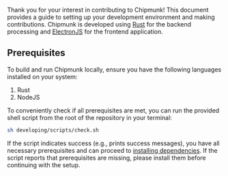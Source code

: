 Thank you for your interest in contributing to Chipmunk! This document provides a guide to setting up your development environment and making contributions. Chipmunk is developed using [Rust](https://www.rust-lang.org/) for the backend processing and [ElectronJS](https://www.electronjs.org/) for the frontend application.

## Prerequisites

To build and run Chipmunk locally, ensure you have the following languages installed on your system:

1. Rust
2. NodeJS

To conveniently check if all prerequisites are met, you can run the provided shell script from the root of the repository in your terminal:

```sh
sh developing/scripts/check.sh
```

If the script indicates success (e.g., prints success messages), you have all necessary prerequisites and can proceed to [installing dependencies](#installing-dependencies). 
If the script reports that prerequisites are missing, please install them before continuing with the setup.
